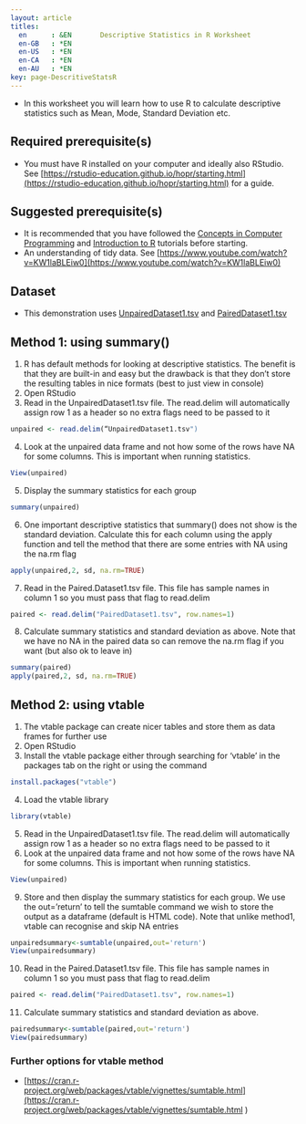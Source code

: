 ```yaml
---
layout: article
titles:
  en      : &EN       Descriptive Statistics in R Worksheet
  en-GB   : *EN
  en-US   : *EN
  en-CA   : *EN
  en-AU   : *EN
key: page-DescritiveStatsR
---
```


*	In this worksheet you will learn how to use R to calculate descriptive statistics such as Mean, Mode, Standard Deviation etc.

## Required prerequisite(s)
*	You must have R installed on your computer and ideally also RStudio. See [https://rstudio-education.github.io/hopr/starting.html](https://rstudio-education.github.io/hopr/starting.html) for a guide.

## Suggested prerequisite(s)
* It is recommended that you have followed the [Concepts in Computer Programming](https://conmeehan.github.io/PathogenDataCourse/ConceptsInComputerProgramming) and [Introduction to R](https://conmeehan.github.io/PathogenDataCourse/IntroToR) tutorials before starting.
*	An understanding of tidy data. See [https://www.youtube.com/watch?v=KW1laBLEiw0](https://www.youtube.com/watch?v=KW1laBLEiw0)

## Dataset
*	This demonstration uses [UnpairedDataset1.tsv](https://conmeehan.github.io/PathogenDataCourse/Datasets/UnpairedDataset1.tsv) and [PairedDataset1.tsv](https://conmeehan.github.io/PathogenDataCourse/Datasets/PairedDataset1.tsv)

## Method 1: using summary()
1.	R has default methods for looking at descriptive statistics. The benefit is that they are built-in and easy but the drawback is that they don’t store the resulting tables in nice formats (best to just view in console)
2.	Open RStudio
3.	Read in the UnpairedDataset1.tsv file. The read.delim will automatically assign row 1 as a header so no extra flags need to be passed to it
```r
unpaired <- read.delim(“UnpairedDataset1.tsv")
```
4.	Look at the unpaired data frame and not how some of the rows have NA for some columns. This is important when running statistics.
```r
View(unpaired)
```
5.	Display the summary statistics for each group
```r
summary(unpaired)
```
6.	One important descriptive statistics that summary() does not show is the standard deviation. Calculate this for each column using the apply function and tell the method that there are some entries with NA using the na.rm flag
```r
apply(unpaired,2, sd, na.rm=TRUE) 
```
7.	Read in the Paired.Dataset1.tsv file. This file has sample names in column 1 so you must pass that flag to read.delim
```r
paired <- read.delim("PairedDataset1.tsv", row.names=1)
```
8.	Calculate summary statistics and standard deviation as above. Note that we have no NA in the paired data so can remove the na.rm flag if you want (but also ok to leave in)
```r
summary(paired)
apply(paired,2, sd, na.rm=TRUE)
```

## Method 2: using vtable
1.	The vtable package can create nicer tables and store them as data frames for further use
2.	Open RStudio
3.	Install the vtable package either through searching for ‘vtable’ in the packages tab on the right or using the command
```r
install.packages("vtable")
```
4.	Load the vtable library
```r
library(vtable)
```
5.	Read in the UnpairedDataset1.tsv file. The read.delim will automatically assign row 1 as a header so no extra flags need to be passed to it
6.	Look at the unpaired data frame and not how some of the rows have NA for some columns. This is important when running statistics.
```r
View(unpaired)
```
9.	Store and then display the summary statistics for each group. We use the out=’return’ to tell the sumtable command we wish to store the output as a dataframe (default is HTML code). Note that unlike method1, vtable can recognise and skip NA entries
```r
unpairedsummary<-sumtable(unpaired,out='return')
View(unpairedsummary)
```
10.	Read in the Paired.Dataset1.tsv file. This file has sample names in column 1 so you must pass that flag to read.delim
```r
paired <- read.delim("PairedDataset1.tsv", row.names=1)
```
11.	Calculate summary statistics and standard deviation as above. 
```r
pairedsummary<-sumtable(paired,out='return')
View(pairedsummary)
```


### Further options for vtable method
*	[https://cran.r-project.org/web/packages/vtable/vignettes/sumtable.html](https://cran.r-project.org/web/packages/vtable/vignettes/sumtable.html )
